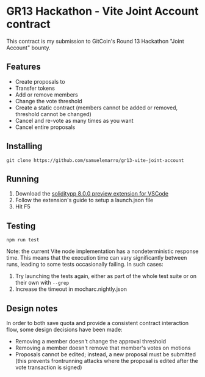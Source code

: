 # GR13 Hackathon - Vite Joint Account contract

This contract is my submission to GitCoin's Round 13 Hackathon "Joint Account" bounty.

## Features
- Create proposals to
 - Transfer tokens
 - Add or remove members
 - Change the vote threshold
- Create a static contract (members cannot be added or removed, threshold cannot be changed)
- Cancel and re-vote as many times as you want
- Cancel entire proposals

## Installing

`git clone https://github.com/samuelemarro/gr13-vite-joint-account`

## Running

1. Download the [soliditypp 8.0.0 preview extension for VSCode](https://marketplace.visualstudio.com/items?itemName=ViteLabs.solppdebugger)
2. Follow the extension's guide to setup a launch.json file
3. Hit F5

## Testing

`npm run test`

Note: the current Vite node implementation has a nondeterministic response time. This means that the execution time can vary significantly between runs, leading to
some tests occasionally failing. In such cases:
1. Try launching the tests again, either as part of the whole test suite or on their own with `--grep`
2. Increase the timeout in mocharc.nightly.json

## Design notes

In order to both save quota and provide a consistent contract interaction flow, some design decisions have been made:
- Removing a member doesn't change the approval threshold
- Removing a member doesn't remove that member's votes on motions
- Proposals cannot be edited; instead, a new proposal must be submitted (this prevents frontrunning attacks where the proposal is edited after the vote transaction is signed)